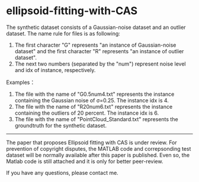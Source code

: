# ellipsoid-fitting-with-CAS

The synthetic dataset consists of a Gaussian-noise dataset and an outlier dataset. The name rule for files is as following:
1) The first character "G" represents "an instance of Gaussian-noise dataset" and the first character "R" represents "an instance of outlier dataset". 
2) The next two numbers (separated by the "num") represent noise level and idx of instance, respectively. 

Examples：
1) The file with the name of "G0.5num4.txt" represents the instance containing the Gaussian noise of σ=0.25. The instance idx is 4. 
2) The file with the name of "R20num6.txt" represents the instance containing the outliers of 20 percent. The instance idx is 6.
3) The file with the name of "PointCloud_Standard.txt" represents the groundtruth for the synthetic dataset.

----------------------------------------------------------------------------
The paper that proposes Ellipsoid fitting with CAS is under review. For prevention of copyright disputes, the MATLAB code and correpsonding test dataset will be normally available after this paper is published. Even so, the Matlab code is still attached and it is only for better peer-review. 

If you have any questions, please contact me.
